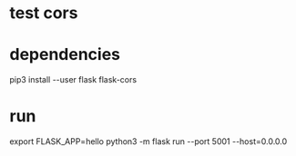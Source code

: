 # test cors

# dependencies
pip3 install --user flask flask-cors

# run
export FLASK_APP=hello
python3 -m flask run --port 5001 --host=0.0.0.0